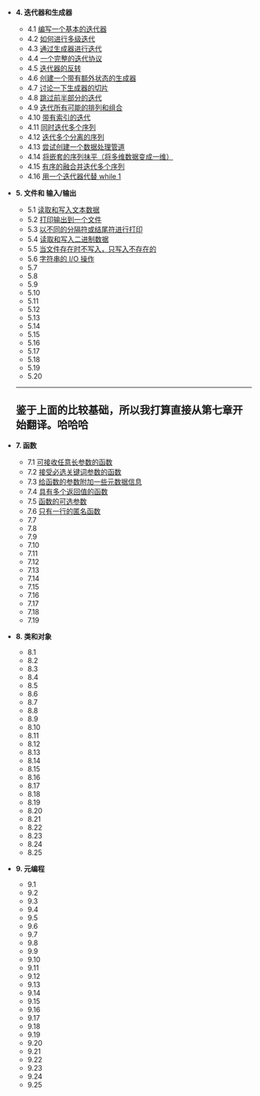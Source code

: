 - **4. 迭代器和生成器**
  - 4.1 [编写一个基本的迭代器](第四章/4-1.md)
  - 4.2 [如何进行多级迭代](第四章/4-2.md)
  - 4.3 [通过生成器进行迭代](第四章/4-3.md)
  - 4.4 [一个完整的迭代协议](第四章/4-4.md)
  - 4.5 [迭代器的反转](第四章/4-5.md)
  - 4.6 [创建一个带有额外状态的生成器](第四章/4-6.md)
  - 4.7 [讨论一下生成器的切片](第四章/4-7.md)
  - 4.8 [跳过前半部分的迭代](第四章/4-8.md)
  - 4.9 [迭代所有可能的排列和组合](第四章/4-9.md)
  - 4.10 [带有索引的迭代](第四章/4-10.md)
  - 4.11 [同时迭代多个序列](第四章/4-11.md)
  - 4.12 [迭代多个分离的序列](第四章/4-12.md)
  - 4.13 [尝试创建一个数据处理管道](第四章/4-13.md)
  - 4.14 [将嵌套的序列抹平（将多维数据变成一维）](第四章/4-14.md)
  - 4.15 [有序的融合并迭代多个序列](第四章/4-15.md)
  - 4.16 [用一个迭代器代替 while 1 ](第四章/4-16.md)
- **5. 文件和 输入/输出**
  - 5.1 [读取和写入文本数据](第五章/5-1.md)
  - 5.2 [打印输出到一个文件](第五章/5-2.md)
  - 5.3 [以不同的分隔符或结尾符进行打印](第五章/5-3.md)
  - 5.4 [读取和写入二进制数据](第五章/5-4.md)
  - 5.5 [当文件存在时不写入，只写入不存在的](第五章/5-5.md)
  - 5.6 [字符串的 I/O 操作](第五章/5-6.md)
  - 5.7 [](第五章/5-.md)
  - 5.8 [](第五章/5-.md)
  - 5.9 [](第五章/5-.md)
  - 5.10 [](第五章/5-.md)
  - 5.11 [](第五章/5-.md)
  - 5.12 [](第五章/5-.md)
  - 5.13 [](第五章/5-.md)
  - 5.14 [](第五章/5-.md)
  - 5.15 [](第五章/5-.md)
  - 5.16 [](第五章/5-.md)
  - 5.17 [](第五章/5-.md)
  - 5.18 [](第五章/5-.md)
  - 5.19 [](第五章/5-.md)
  - 5.20 [](第五章/5-.md)
  
  
  ---
  鉴于上面的比较基础，所以我打算直接从第七章开始翻译。哈哈哈
  ---
  
- **7. 函数**
  - 7.1 [可接收任意长参数的函数](第七章/7-1.md)
  - 7.2 [接受必选关键词参数的函数](第七章/7-2.md)
  - 7.3 [给函数的参数附加一些元数据信息](第七章/7-3.md)
  - 7.4 [具有多个返回值的函数](第七章/7-4.md)
  - 7.5 [函数的可选参数](第七章/7-5.md)
  - 7.6 [只有一行的匿名函数](第七章/7-6.md)
  - 7.7 [](第七章/7-7.md)
  - 7.8 [](第七章/7-8.md)
  - 7.9 [](第七章/7-9.md)
  - 7.10 [](第七章/7-10.md)
  - 7.11 [](第七章/7-11.md)
  - 7.12 [](第七章/7-12.md)
  - 7.13 [](第七章/7-13.md)
  - 7.14 [](第七章/7-14.md)
  - 7.15 [](第七章/7-15.md)
  - 7.16 [](第七章/7-16.md)
  - 7.17 [](第七章/7-17.md)
  - 7.18 [](第七章/7-18.md)
  - 7.19 [](第七章/7-19.md)
  
- **8. 类和对象**
  - 8.1 [](第八章/8-1.md)
  - 8.2 [](第八章/8-2.md)
  - 8.3 [](第八章/8-3.md)
  - 8.4 [](第八章/8-4.md)
  - 8.5 [](第八章/8-5.md)
  - 8.6 [](第八章/8-6.md)
  - 8.7 [](第八章/8-7.md)
  - 8.8 [](第八章/8-8.md)
  - 8.9 [](第八章/8-9.md)
  - 8.10 [](第八章/8-10.md)
  - 8.11 [](第八章/8-11.md)
  - 8.12 [](第八章/8-12.md)
  - 8.13 [](第八章/8-13.md)
  - 8.14 [](第八章/8-14.md)
  - 8.15 [](第八章/8-15.md)
  - 8.16 [](第八章/8-16.md)
  - 8.17 [](第八章/8-17.md)
  - 8.18 [](第八章/8-18.md)
  - 8.19 [](第八章/8-19.md)
  - 8.20 [](第八章/8-20.md)
  - 8.21 [](第八章/8-21.md)
  - 8.22 [](第八章/8-22.md)
  - 8.23 [](第八章/8-23.md)
  - 8.24 [](第八章/8-24.md)
  - 8.25 [](第八章/8-25.md)
  
- **9. 元编程**
  - 9.1 [](第九章/9-1.md)
  - 9.2 [](第九章/9-2.md)
  - 9.3 [](第九章/9-3.md)
  - 9.4 [](第九章/9-4.md)
  - 9.5 [](第九章/9-5.md)
  - 9.6 [](第九章/9-6.md)
  - 9.7 [](第九章/9-7.md)
  - 9.8 [](第九章/9-8.md)
  - 9.9 [](第九章/9-9.md)
  - 9.10 [](第九章/9-10.md)
  - 9.11 [](第九章/9-11.md)
  - 9.12 [](第九章/9-12.md)
  - 9.13 [](第九章/9-13.md)
  - 9.14 [](第九章/9-14.md)
  - 9.15 [](第九章/9-15.md)
  - 9.16 [](第九章/9-16.md)
  - 9.17 [](第九章/9-17.md)
  - 9.18 [](第九章/9-18.md)
  - 9.19 [](第九章/9-19.md)
  - 9.20 [](第九章/9-20.md)
  - 9.21 [](第九章/9-21.md)
  - 9.22 [](第九章/9-22.md)
  - 9.23 [](第九章/9-23.md)
  - 9.24 [](第九章/9-24.md)
  - 9.25 [](第九章/9-25.md)
  
